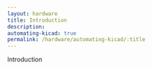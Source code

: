 ```yaml
---
layout: hardware
title: Introduction
description:
automating-kicad: true
permalink: /hardware/automating-kicad/:title
---
```


Introduction
